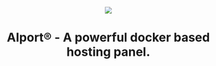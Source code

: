 <p align="center">
<img src="https://github.com/aiport/nodes/assets/99231654/018e3761-b0c1-4dd5-ab85-4f567275deb2">
<h1 align="center" >AIport® - A powerful docker based hosting panel.</h1>
</p>


